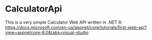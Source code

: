 # CalculatorApi

This is a very simple Calculator Web API written in .NET 6: https://docs.microsoft.com/en-us/aspnet/core/tutorials/first-web-api?view=aspnetcore-6.0&tabs=visual-studio